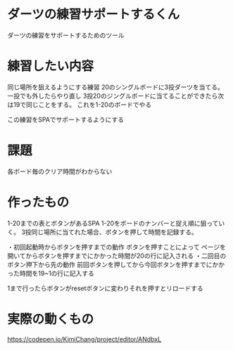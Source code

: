 ダーツの練習サポートするくん
====

ダーツの練習をサポートするためのツール

# 練習したい内容
同じ場所を狙えるようにする練習
20のシングルボードに3投ダーツを当てる。
一投でも外したらやり直し
3投20のジングルボードに当てることができたら次は19で同じことをする。
これを1-20のボードでやる

この練習をSPAでサポートするようにする

# 課題
各ボード毎のクリア時間がわからない

# 作ったもの
1-20までの表とボタンがあるSPA
1-20をボードのナンバーと捉え順に狙っていく。
3投同じ場所に当てれた場合、ボタンを押して時間を記録する。

・初回起動時からボタンを押すまでの動作
ボタンを押すことによって
ページを開いてからボタンを押すまでにかかった時間が20の行に記入される
・二回目のボタン押下から先の動作
前回ボタンを押してから今回ボタンを押すまでにかかった時間を19~1の行に記入する

1まで行ったらボタンがresetボタンに変わりそれを押すとリロードする

# 実際の動くもの
https://codepen.io/KimiChang/project/editor/ANdbxL
